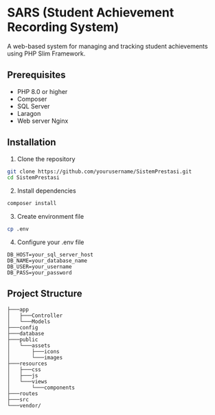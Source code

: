 # SARS (Student Achievement Recording System)

A web-based system for managing and tracking student achievements using PHP Slim Framework.

## Prerequisites

- PHP 8.0 or higher
- Composer
- SQL Server
- Laragon
- Web server Nginx

## Installation

1. Clone the repository
```bash
git clone https://github.com/yourusername/SistemPrestasi.git
cd SistemPrestasi
```
2. Install dependencies
```bash
composer install
```

3. Create environment file
```bash
cp .env
```

4. Configure your .env file
```
DB_HOST=your_sql_server_host
DB_NAME=your_database_name
DB_USER=your_username
DB_PASS=your_password
```

## Project Structure

```
├───app
│   ├───Controller
│   └───Models
├───config
├───database
├───public
│   └───assets
│       ├───icons
│       └───images
├───resources
│   ├───css
│   ├───js
│   └───views
│       └───components
├───routes
├───src
└───vendor/
```
